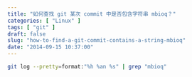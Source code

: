 ```yaml
---
title: "如何查找 git 某次 commit 中是否包含字符串 mbioq？"
categories: [ "Linux" ]
tags: [ "git" ]
draft: false
slug: "how-to-find-a-git-commit-contains-a-string-mbioq"
date: "2014-09-15 10:37:00"
---
```


```bash
git log --pretty=format:"%h %an %s" | grep "mbioq"
```